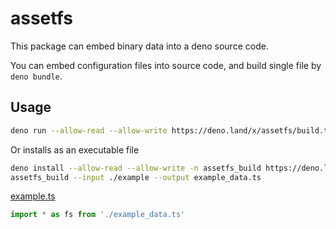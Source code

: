 # assetfs

This package can embed binary data into a deno source code.

You can embed configuration files into source code, and build single file by `deno bundle`.

## Usage

```sh
deno run --allow-read --allow-write https://deno.land/x/assetfs/build.ts --input ./example --output example_data.ts
```

Or installs as an executable file

```sh
deno install --allow-read --allow-write -n assetfs_build https://deno.land/x/assetfs/build.ts
assetfs_build --input ./example --output example_data.ts
```

[example.ts](./example.ts)

```js
import * as fs from './example_data.ts'
```
